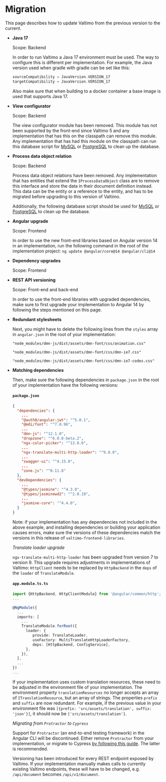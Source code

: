 # Migration

This page describes how to update Valtimo from the previous version to the current.

* **Java 17**
    
    Scope: Backend
    
    In order to run Valtimo a Java 17 environment must be used. The way to configure this is different per implementation.
    For example, the Java version used when gradle with gradle can be set like this:
    
    ```groovy
    sourceCompatibility = JavaVersion.VERSION_17
    targetCompatibility = JavaVersion.VERSION_17
    ```
    
    Also make sure that when building to a docker container a base image is used that supports Java 17.

* **View configurator**

  Scope: Backend

  The view configurator module has been removed. This module has not been supported by the front-end since Valtimo 5
  and any implementation that has this on the classpath can remove this module. Any implementation that has had this 
  module on the classpath can run this database script for 
  [MySQL](https://github.com/valtimo-platform/valtimo-migration/blob/main/10.0.0/mysql/valtimo-migration-view-configurator-10.0.0-mysql.sql) 
  or 
  [PostgreSQL](https://github.com/valtimo-platform/valtimo-migration/blob/main/10.0.0/postgresql/valtimo-migration-view-configurator-10.0.0-postgres.sql) 
  to clean up the database.  

* **Process data object relation**

  Scope: Backend

  Process data object relations have been removed. Any implementation that has entities that extend the
  `IProcessDataObject` class are to remove this interface and store the data in their document definition instead. This
  data can be the entity or a reference to the entity, and has to be migrated before upgrading to this version of 
  Valtimo.

  Additionally, the following database script should be used for [MySQL](https://github.com/valtimo-platform/valtimo-migration/blob/main/10.0.0/mysql/valtimo-migration-process-data-object-10.0.0-mysql.sql) 
  or [PostgreSQL](https://github.com/valtimo-platform/valtimo-migration/blob/main/10.0.0/mysql/valtimo-migration-process-data-object-10.0.0-postgres.sql)
  to clean up the database.

* **Angular upgrade**

  Scope: Frontend

    In order to use the new front-end libraries based on Angular version 14 in an implementation, run the following
    command in the root of the implementation project:
    `ng update @angular/core@14 @angular/cli@14`

* **Dependency upgrades**

  Scope: Frontend
* **REST API versioning**

  Scope: Front-end and back-end

    In order to use the front-end libraries with upgraded dependencies, make sure to first upgrade your implementation
    to Angular 14 by following the steps mentioned on this page.

* **Redundant stylesheets**

    Next, you might have to delete the following lines from the `styles` array in `angular.json` in the root of your
    implementation:

    `"node_modules/dmn-js/dist/assets/dmn-font/css/animation.css"`

    `"node_modules/dmn-js/dist/assets/dmn-font/css/dmn-ie7.css"`

    `"node_modules/dmn-js/dist/assets/dmn-font/css/dmn-ie7-codes.css"`

* **Matching dependencies**

    Then, make sure the following dependencies in `package.json` in the root of your implementation have the following
    versions:

    #### **`package.json`**

    ```json
    {
      "dependencies": {
        ...
        "@auth0/angular-jwt": "^5.0.1",
        "@mdi/font": "^7.0.96",
        ...
        "dmn-js": "^12.1.0",
        "dropzone": "^6.0.0-beta.2",
        "ngx-color-picker": "^13.0.0",
        ...
        "ngx-translate-multi-http-loader": "^9.0.0",
        ...
        "swagger-ui": "^4.15.0",
        ...
        "zone.js": "^0.11.8"
      },
      "devDependencies": {
        ...
        "@types/jasmine": "^4.3.0",
        "@types/jasminewd2": "^2.0.10",
        ...
        "jasmine-core": "^4.4.0",
      } 
    }
    ```
  
    Note: if your implementation has any dependencies not included in the above example, and installing dependencies
    or building your application causes errors, make sure the versions of these dependencies match the versions
    in this release of `valtimo-frontend-libraries`.

    *Translate loader upgrade*

    `ngx-translate-multi-http-loader` has been upgraded from version 7 to version 9. This upgrade requires adjustments 
    in implementations of Valtimo: `HttpClient` needs to be replaced by `HttpBackend` in the `deps` of the `loader` of 
    `TranslateModule`.

    #### **`app.module.ts.ts`**

    ```typescript
    import {HttpBackend, HttpClientModule} from '@angular/common/http';
    ...
  
    @NgModule({
      ...
      imports: [
        ...
        TranslateModule.forRoot({
          loader: {
             provide: TranslateLoader,
             useFactory: MultiTranslateHttpLoaderFactory,
             deps: [HttpBackend, ConfigService],
          },
        }),
      ],
      ...
    })
    ...
    ```
    If your implementation uses custom translation resources, these need to be adjusted in the environment file
    of your implementation. The environment property `translationResources` no longer accepts an array of
    `ITranslationResource`, but an array of strings. The properties `prefix` and `suffix` are now redundant. For
    example, if the previous value in your environment file was `[{prefix: 'src/assets/translation', suffix: 'json'}]`,
    it should now be `['src/assets/translation']`.

    *Migrating from `Protractor` to `Cypress`*

    Support for `Protractor` (an end-to-end testing framework) in the Angular CLI will be discontinued. Either remove
    `Protractor` from your implementation, or migrate to Cypress [by following this guide](https://blog.ninja-squad.com/2021/05/05/migrating-from-protractor-to-cypress/).
    The latter is recommended.
    

  Versioning has been introduced for every REST endpoint exposed by Valtimo. If your implementation manually makes calls
  to currently existing Valtimo endpoints, these will have to be changed, e.g. `/api/document` becomes 
  `/api/v1/document`.
